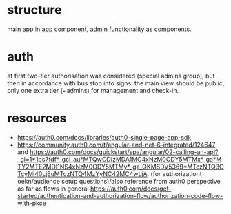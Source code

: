 # structure

main app in app component, admin functionality as components.

# auth

at first two-tier authorisation was considered (special admins group), but then in accordance with bus stop info signs: the main view should be public, only one extra tier (~admins) for management and check-in.

# resources

- https://auth0.com/docs/libraries/auth0-single-page-app-sdk
- https://community.auth0.com/t/angular-and-net-6-integrated/124647 and https://auth0.com/docs/quickstart/spa/angular/02-calling-an-api?_gl=1*1ps7fdf*_gcl_au*MTQwODIzMDA1MC4xNzM0ODY5MTMx*_ga*MTY2MTE2MDI1NS4xNzM0ODY5MTMy*_ga_QKMSDV5369*MTczNTQ3OTcyMi40LjEuMTczNTQ4MzYyNC42MC4wLjA. (for authorizationt oekn/audience setup questions)/also reference from auth0 perspective as far as flows in general https://auth0.com/docs/get-started/authentication-and-authorization-flow/authorization-code-flow-with-pkce